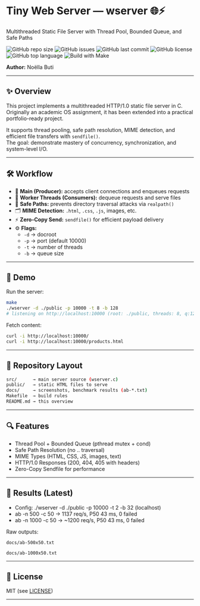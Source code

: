 # Tiny Web Server — wserver 🌐⚡
Multithreaded Static File Server with Thread Pool, Bounded Queue, and Safe Paths

![GitHub repo size](https://img.shields.io/github/repo-size/NoellaButi/tinyweb-server)
![GitHub issues](https://img.shields.io/github/issues/NoellaButi/tinyweb-server)
![GitHub last commit](https://img.shields.io/github/last-commit/NoellaButi/tinyweb-server)
![GitHub license](https://img.shields.io/github/license/NoellaButi/tinyweb-server)
![GitHub top language](https://img.shields.io/github/languages/top/NoellaButi/tinyweb-server?color=blue&logo=c)
![Build with Make](https://img.shields.io/badge/build-Make-blue?logo=gnu)

**Author:** Noëlla Buti

---

## ✨ Overview
This project implements a multithreaded HTTP/1.0 static file server in C.  
Originally an academic OS assignment, it has been extended into a practical portfolio-ready project.

It supports thread pooling, safe path resolution, MIME detection, and efficient file transfers with `sendfile()`.  
The goal: demonstrate mastery of concurrency, synchronization, and system-level I/O.

---

## 🛠️ Workflow
- 🧠 **Main (Producer):** accepts client connections and enqueues requests  
- 👷 **Worker Threads (Consumers):** dequeue requests and serve files  
- 🔐 **Safe Paths:** prevents directory traversal attacks via `realpath()`  
- 🗂️ **MIME Detection:** `.html`, `.css`, `.js`, images, etc.  
- ⚡ **Zero-Copy Send:** `sendfile()` for efficient payload delivery  
- ⚙️ **Flags:**  
  - `-d` → docroot  
  - `-p` → port (default 10000)  
  - `-t` → number of threads  
  - `-b` → queue size  

---

## 🚦 Demo
Run the server:
```bash
make
./wserver -d ./public -p 10000 -t 8 -b 128
# listening on http://localhost:10000 (root: ./public, threads: 8, q:128)
```

Fetch content:
```bash
curl -i http://localhost:10000/
curl -i http://localhost:10000/products.html
```
---

## 📁 Repository Layout
```bash
src/      → main server source (wserver.c)
public/   → static HTML files to serve
docs/     → screenshots, benchmark results (ab-*.txt)
Makefile  → build rules
README.md → this overview
```

---

## 🔍 Features
- Thread Pool + Bounded Queue (pthread mutex + cond)
- Safe Path Resolution (no .. traversal)
- MIME Types (HTML, CSS, JS, images, text)
- HTTP/1.0 Responses (200, 404, 405 with headers)
- Zero-Copy Sendfile for performance

---

## 🚦 Results (Latest)
- Config: ./wserver -d ./public -p 10000 -t 2 -b 32 (localhost)
- ab -n 500 -c 50 → 1137 req/s, P50 43 ms, 0 failed
- ab -n 1000 -c 50 → ~1200 req/s, P50 43 ms, 0 failed

Raw outputs:

`docs/ab-500x50.txt`

`docs/ab-1000x50.txt`

---

## 📜 License
MIT (see [LICENSE](LICENSE))

---


